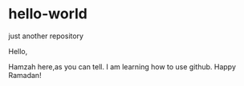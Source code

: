 # hello-world
just another repository

Hello, 

Hamzah here,as you can tell. I am learning how to use github.
Happy Ramadan! 
